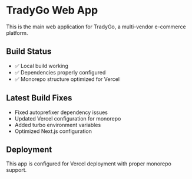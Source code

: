 # TradyGo Web App

This is the main web application for TradyGo, a multi-vendor e-commerce platform.

## Build Status

- ✅ Local build working
- ✅ Dependencies properly configured
- ✅ Monorepo structure optimized for Vercel

## Latest Build Fixes

- Fixed autoprefixer dependency issues
- Updated Vercel configuration for monorepo
- Added turbo environment variables
- Optimized Next.js configuration

## Deployment

This app is configured for Vercel deployment with proper monorepo support.

